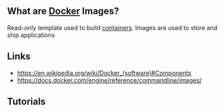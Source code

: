 ## What are [Docker][2] Images?
Read-only template used to build [containers][1]. Images are used to store and ship applications

## Links
- https://en.wikipedia.org/wiki/Docker_(software)#Components
- https://docs.docker.com/engine/reference/commandline/images/

## Tutorials

<!-- Embedded links -->
[1]: https://github.com/nchristie/tech_notes/blob/master/c/containers.md
[2]: https://github.com/nchristie/tech_notes/blob/master/d/docker.md
